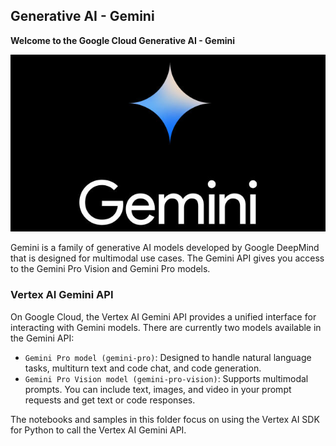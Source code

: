 ## Generative AI - Gemini

**Welcome to the Google Cloud Generative AI - Gemini**

![Gemini](../assets/gemini.jpg)

Gemini is a family of generative AI models developed by Google DeepMind that is designed for multimodal use cases. The Gemini API gives you access to the Gemini Pro Vision and Gemini Pro models.

### Vertex AI Gemini API
On Google Cloud, the Vertex AI Gemini API provides a unified interface for interacting with Gemini models. There are currently two models available in the Gemini API:

* `Gemini Pro model (gemini-pro)`: Designed to handle natural language tasks, multiturn text and code chat, and code generation.
* `Gemini Pro Vision model (gemini-pro-vision)`: Supports multimodal prompts. You can include text, images, and video in your prompt requests and get text or code responses.

The notebooks and samples in this folder focus on using the Vertex AI SDK for Python to call the Vertex AI Gemini API.